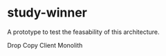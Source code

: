 # study-winner

A prototype to test the feasability of this architecture.

Drop Copy Client Monolith
